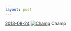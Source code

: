 ```yaml
---
layout: post
---
```


<p>
  <time><a href="/20">2013-08-24</a></time>
  <a href="/20"><img src="{{ site.assets_url }}/20-640.jpg" srcset="{{ site.assets_url }}/20-1280.jpg 1280w, {{ site.assets_url }}/20-960.jpg 960w, {{ site.assets_url }}/20-640.jpg 640w, {{ site.assets_url }}/20-320.jpg 320w" sizes="(min-width: 700px) 50vw, calc(100vw - 2rem)" alt="Champ" /></a>
  <span>Champ</span>
</p>
